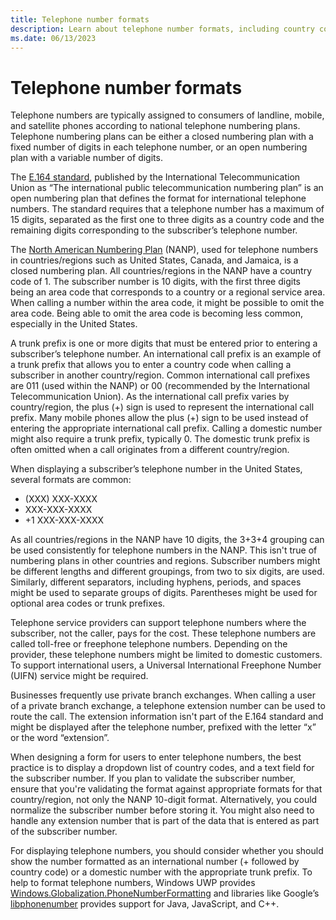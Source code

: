 ```yaml
---
title: Telephone number formats
description: Learn about telephone number formats, including country codes, area codes, and trunk prefixes, and how to format them for display.
ms.date: 06/13/2023
---
```


# Telephone number formats

Telephone numbers are typically assigned to consumers of landline, mobile, and satellite phones according to national telephone numbering plans. Telephone numbering plans can be either a closed numbering plan with a fixed number of digits in each telephone number, or an open numbering plan with a variable number of digits.

The [E.164 standard](https://www.itu.int/rec/T-REC-E.164), published by the International Telecommunication Union as “The international public telecommunication numbering plan” is an open numbering plan that defines the format for international telephone numbers. The standard requires that a telephone number has a maximum of 15 digits, separated as the first one to three digits as a country code and the remaining digits corresponding to the subscriber’s telephone number.

The [North American Numbering Plan](https://nationalnanpa.com/) (NANP), used for telephone numbers in countries/regions such as United States, Canada, and Jamaica, is a closed numbering plan. All countries/regions in the NANP have a country code of 1. The subscriber number is 10 digits, with the first three digits being an area code that corresponds to a country or a regional service area. When calling a number within the area code, it might be possible to omit the area code. Being able to omit the area code is becoming less common, especially in the United States.

A trunk prefix is one or more digits that must be entered prior to entering a subscriber’s telephone number. An international call prefix is an example of a trunk prefix that allows you to enter a country code when calling a subscriber in another country/region. Common international call prefixes are 011 (used within the NANP) or 00 (recommended by the International Telecommunication Union). As the international call prefix varies by country/region, the plus (+) sign is used to represent the international call prefix. Many mobile phones allow the plus (+) sign to be used instead of entering the appropriate international call prefix. Calling a domestic number might also require a trunk prefix, typically 0. The domestic trunk prefix is often omitted when a call originates from a different country/region.

When displaying a subscriber’s telephone number in the United States, several formats are common:

- (XXX) XXX-XXXX
- XXX-XXX-XXXX
- +1 XXX-XXX-XXXX

As all countries/regions in the NANP have 10 digits, the 3+3+4 grouping can be used consistently for telephone numbers in the NANP. This isn't true of numbering plans in other countries and regions. Subscriber numbers might be different lengths and different groupings, from two to six digits, are used. Similarly, different separators, including hyphens, periods, and spaces might be used to separate groups of digits. Parentheses might be used for optional area codes or trunk prefixes.

Telephone service providers can support telephone numbers where the subscriber, not the caller, pays for the cost. These telephone numbers are called toll-free or freephone telephone numbers. Depending on the provider, these telephone numbers might be limited to domestic customers. To support international users, a Universal International Freephone Number (UIFN) service might be required.

Businesses frequently use private branch exchanges. When calling a user of a private branch exchange, a telephone extension number can be used to route the call. The extension information isn't part of the E.164 standard and might be displayed after the telephone number, prefixed with the letter “x” or the word “extension”.

When designing a form for users to enter telephone numbers, the best practice is to display a dropdown list of country codes, and a text field for the subscriber number. If you plan to validate the subscriber number, ensure that you're validating the format against appropriate formats for that country/region, not only the NANP 10-digit format. Alternatively, you could normalize the subscriber number before storing it. You might also need to handle any extension number that is part of the data that is entered as part of the subscriber number.

For displaying telephone numbers, you should consider whether you should show the number formatted as an international number (+ followed by country code) or a domestic number with the appropriate trunk prefix. To help to format telephone numbers, Windows UWP provides [Windows.Globalization.PhoneNumberFormatting](/uwp/api/windows.globalization.phonenumberformatting) and libraries like Google’s [libphonenumber](https://github.com/google/libphonenumber) provides support for Java, JavaScript, and C++.
